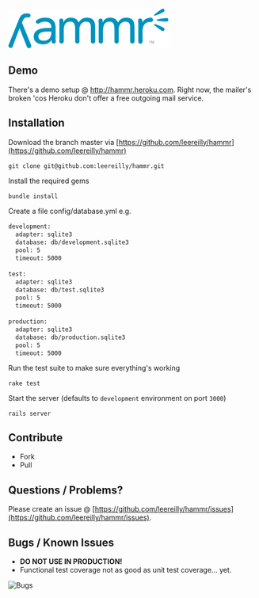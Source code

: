 ![Hammr](https://github.com/leereilly/hammr/raw/master/public/images/hammr-logo-small.png "Hammr")

Demo
----
There's a demo setup @ http://hammr.heroku.com. Right now, the mailer's broken 'cos Heroku don't offer a free outgoing mail service.

Installation
------------

Download the branch master via [https://github.com/leereilly/hammr](https://github.com/leereilly/hammr)

    git clone git@github.com:leereilly/hammr.git
    
Install the required gems

    bundle install
   
Create a file config/database.yml e.g.


    development:
      adapter: sqlite3
      database: db/development.sqlite3
      pool: 5
      timeout: 5000

    test:
      adapter: sqlite3
      database: db/test.sqlite3
      pool: 5
      timeout: 5000

    production:
      adapter: sqlite3
      database: db/production.sqlite3
      pool: 5
      timeout: 5000
      
Run the test suite to make sure everything's working

    rake test      
      
Start the server (defaults to `development` environment on port `3000`)

    rails server   
    
Contribute
----------
* Fork
* Pull

Questions / Problems?
---------------------
Please create an issue @ [https://github.com/leereilly/hammr/issues](https://github.com/leereilly/hammr/issues).
    
   
Bugs / Known Issues
-------------------   

* **DO NOT USE IN PRODUCTION!**
* Functional test coverage not as good as unit test coverage... yet.

![Bugs](http://i.imgur.com/K8vsw.gif "Bugs")